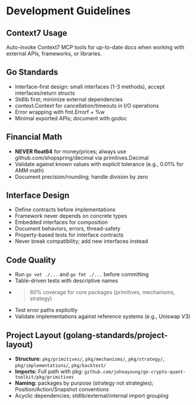 # Development Guidelines

## Context7 Usage
Auto-invoke Context7 MCP tools for up-to-date docs when working with external APIs, frameworks, or libraries.

## Go Standards
- Interface-first design: small interfaces (1-3 methods), accept interfaces/return structs
- Stdlib first; minimize external dependencies
- context.Context for cancellation/timeouts in I/O operations
- Error wrapping with fmt.Errorf + %w
- Minimal exported APIs; document with godoc

## Financial Math
- **NEVER float64** for money/prices; always use github.com/shopspring/decimal via primitives.Decimal
- Validate against known values with explicit tolerance (e.g., 0.01% for AMM math)
- Document precision/rounding; handle division by zero

## Interface Design
- Define contracts before implementations
- Framework never depends on concrete types
- Embedded interfaces for composition
- Document behaviors, errors, thread-safety
- Property-based tests for interface contracts
- Never break compatibility; add new interfaces instead

## Code Quality
- Run `go vet ./...` and `go fmt ./...` before committing
- Table-driven tests with descriptive names
- >80% coverage for core packages (primitives, mechanisms, strategy)
- Test error paths explicitly
- Validate implementations against reference systems (e.g., Uniswap V3)

## Project Layout (golang-standards/project-layout)
- **Structure:** `pkg/primitives/`, `pkg/mechanisms/`, `pkg/strategy/`, `pkg/implementations/`, `pkg/backtest/`
- **Imports:** Full path with pkg: `github.com/johnayoung/go-crypto-quant-toolkit/pkg/primitives`
- **Naming:** packages by purpose (strategy not strategies); Position/Action/Snapshot conventions
- Acyclic dependencies; stdlib/external/internal import grouping
